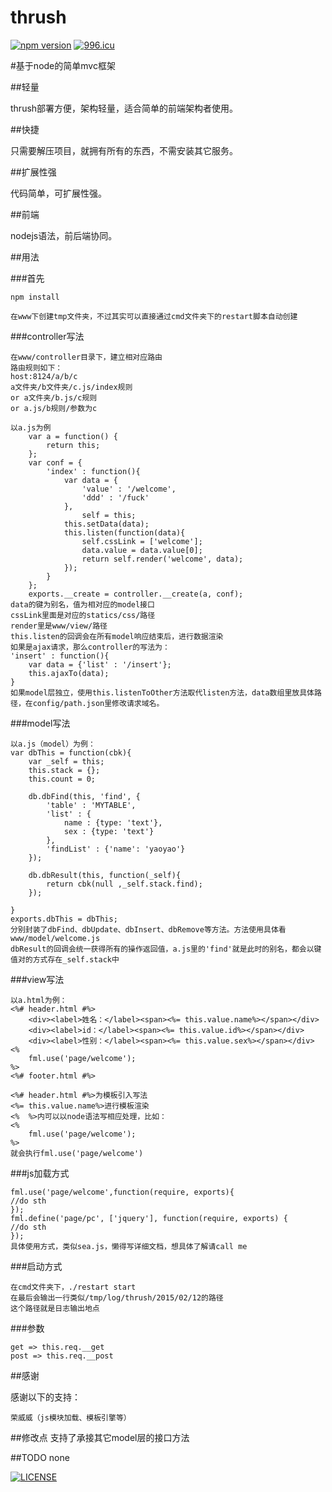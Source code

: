 thrush
======

[![npm version](https://badge.fury.io/js/thrushs.svg)](https://badge.fury.io/js/thrushs)
[![996.icu](https://img.shields.io/badge/link-996.icu-red.svg)](https://996.icu)


#基于node的简单mvc框架

##轻量

thrush部署方便，架构轻量，适合简单的前端架构者使用。

##快捷

只需要解压项目，就拥有所有的东西，不需安装其它服务。

##扩展性强

代码简单，可扩展性强。

##前端

nodejs语法，前后端协同。

##用法

###首先

	npm install

	在www下创建tmp文件夹，不过其实可以直接通过cmd文件夹下的restart脚本自动创建

###controller写法

	在www/controller目录下，建立相对应路由
	路由规则如下：
	host:8124/a/b/c
	a文件夹/b文件夹/c.js/index规则
	or a文件夹/b.js/c规则
	or a.js/b规则/参数为c

	以a.js为例
		var a = function() {
			return this;
		};
		var conf = {
			'index' : function(){
				var data = {
					'value' : '/welcome',
					'ddd' : '/fuck'
				},
					self = this;
				this.setData(data);
				this.listen(function(data){
					self.cssLink = ['welcome'];
					data.value = data.value[0];
					return self.render('welcome', data);
				});
			}
		};
		exports.__create = controller.__create(a, conf);
	data的键为别名，值为相对应的model接口
	cssLink里面是对应的statics/css/路径
	render里是www/view/路径
	this.listen的回调会在所有model响应结束后，进行数据渲染
	如果是ajax请求，那么controller的写法为：
	'insert' : function(){
		var data = {'list' : '/insert'};
		this.ajaxTo(data);
	}	
	如果model层独立，使用this.listenToOther方法取代listen方法，data数组里放具体路径，在config/path.json里修改请求域名。

###model写法

	以a.js（model）为例：
	var dbThis = function(cbk){
		var _self = this;
		this.stack = {};
		this.count = 0;

		db.dbFind(this, 'find', {
			'table' : 'MYTABLE',
			'list' : {
		        name : {type: 'text'},
		        sex : {type: 'text'}
		    },
			'findList' : {'name': 'yaoyao'}
		});
		
		db.dbResult(this, function(_self){
			return cbk(null ,_self.stack.find);
		});

	}
	exports.dbThis = dbThis;
	分别封装了dbFind、dbUpdate、dbInsert、dbRemove等方法。方法使用具体看www/model/welcome.js
	dbResult的回调会统一获得所有的操作返回值，a.js里的'find'就是此时的别名，都会以键值对的方式存在_self.stack中

###view写法
	
	以a.html为例：
	<%# header.html #%>
		<div><label>姓名：</label><span><%= this.value.name%></span></div>
		<div><label>id：</label><span><%= this.value.id%></span></div>
		<div><label>性别：</label><span><%= this.value.sex%></span></div>
	<%
		fml.use('page/welcome');
	%>
	<%# footer.html #%>
		
	<%# header.html #%>为模板引入写法
	<%= this.value.name%>进行模板渲染
	<%  %>内可以以node语法写相应处理，比如：
	<%
		fml.use('page/welcome');
	%>
	就会执行fml.use('page/welcome')
	
###js加载方式
	
	fml.use('page/welcome',function(require, exports){
	//do sth
	});
	fml.define('page/pc', ['jquery'], function(require, exports) {
	//do sth
	});
	具体使用方式，类似sea.js，懒得写详细文档，想具体了解请call me
	
###启动方式
	
	在cmd文件夹下，./restart start
	在最后会输出一行类似/tmp/log/thrush/2015/02/12的路径
	这个路径就是日志输出地点
	
###参数

	get => this.req.__get
	post => this.req.__post

##感谢

感谢以下的支持：

	荣威威（js模块加载、模板引擎等）

##修改点
	支持了承接其它model层的接口方法

##TODO
	none

[![LICENSE](https://img.shields.io/badge/license-Anti%20996-blue.svg)](https://github.com/996icu/996.ICU/blob/master/LICENSE)
